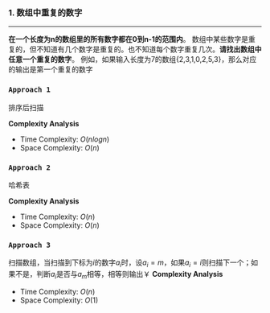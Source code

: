 ### 1.  数组中重复的数字
***
**在一个长度为n的数组里的所有数字都在0到n-1的范围内**。 数组中某些数字是重复的，但不知道有几个数字是重复的。也不知道每个数字重复几次。**请找出数组中任意一个重复的数字**。 例如，如果输入长度为7的数组{2,3,1,0,2,5,3}，那么对应的输出是第一个重复的数字

### `Approach 1`
排序后扫描

**Complexity Analysis**

-   Time Complexity: $O(nlogn)$
-   Space Complexity:  $O(n)$

### `Approach 2`
哈希表

**Complexity Analysis**

-   Time Complexity: $O(n)$
-   Space Complexity:  $O(n)$

### `Approach 3`
扫描数组，当扫描到下标为$i$的数字$a_i$时，设$a_i=m$，如果$a_i=i$则扫描下一个；如果不是，判断$a_i$是否与$a_m$相等，相等则输出￥
**Complexity Analysis**

-   Time Complexity: $O(n)$
-   Space Complexity:  $O(1)$
<!--stackedit_data:
eyJoaXN0b3J5IjpbMTY3NDg3OTM3NiwxMjg4OTAyNjg0XX0=
-->
